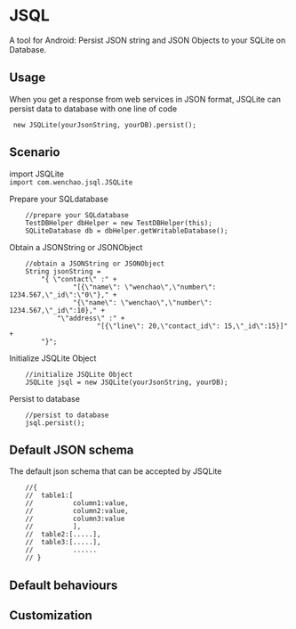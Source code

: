 JSQL
====

A tool for Android: Persist JSON string and JSON Objects to your SQLite on Database.


Usage
-----

When you get a response from web services in JSON format, JSQLite can persist data to database with one line of code
  
 <code>  new JSQLite(yourJsonString, yourDB).persist();</code> 

Scenario
-----
import JSQLite  
<code>import com.wenchao.jsql.JSQLite</code> 

Prepare your SQLdatabase  
```
    //prepare your SQLdatabase  
    TestDBHelper dbHelper = new TestDBHelper(this);  
    SQLiteDatabase db = dbHelper.getWritableDatabase();  
```
Obtain a JSONString or JSONObject
```
    //obtain a JSONString or JSONObject
    String jsonString = 
		"{ \"contact\" :" +
				"[{\"name\": \"wenchao\",\"number\": 1234.567,\"_id\":\"0\"}," +
				"{\"name\": \"wenchao\",\"number\": 1234.567,\"_id\":10}," +
		    "\"address\" :" + 
				      "[{\"line\": 20,\"contact_id\": 15,\"_id\":15}]" +
		"}";
```
Initialize JSQLite Object 
```
    //initialize JSQLite Object 
    JSQLite jsql = new JSQLite(yourJsonString, yourDB);
```
Persist to database
```
    //persist to database
    jsql.persist();
```
Default JSON schema
-----

The default json schema that can be accepted by JSQLite
```		
	//{
	//	table1:[
	//			column1:value,
	//			column2:value,
	//			column3:value
	//			],
	//	table2:[.....],
	//	table3:[.....],
	//			......
	// }
```
Default behaviours
-----
Customization
-----
